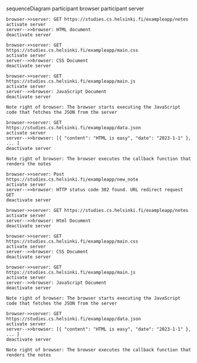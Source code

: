 sequenceDiagram
    participant browser
    participant server

    browser->>server: GET https://studies.cs.helsinki.fi/exampleapp/notes
    activate server
    server-->>browser: HTML document
    deactivate server

    browser->>server: GET https://studies.cs.helsinki.fi/exampleapp/main.css
    activate server
    server-->>browser: CSS Document
    deactivate server

    browser->>server: GET https://studies.cs.helsinki.fi/exampleapp/main.js
    activate server
    server-->>browser: JavaScript Document
    deactivate server

    Note right of browser: The browser starts executing the JavaScript code that fetches the JSON from the server

    browser->>server: GET https://studies.cs.helsinki.fi/exampleapp/data.json
    activate server
    server-->>browser: [{ "content": "HTML is easy", "date": "2023-1-1" }, ... ]
    deactivate server

    Note right of browser: The browser executes the callback function that renders the notes

    browser->>server: Post https://studies.cs.helsinki.fi/exampleapp/new_note
    activate server
    server-->>browser: HTTP status code 302 found. URL redirect request GET
    deactivate server

    browser->>server: GET https://studies.cs.helsinki.fi/exampleapp/notes
    activate server
    server-->>browser: Html Document
    deactivate server
    
    browser->>server: GET https://studies.cs.helsinki.fi/exampleapp/main.css
    activate server
    server-->>browser: CSS Document
    deactivate server

    browser->>server: GET https://studies.cs.helsinki.fi/exampleapp/main.js
    activate server
    server-->>browser: JavaScript Document
    deactivate server

    Note right of browser: The browser starts executing the JavaScript code that fetches the JSON from the server

    browser->>server: GET https://studies.cs.helsinki.fi/exampleapp/data.json
    activate server
    server-->>browser: [{ "content": "HTML is easy", "date": "2023-1-1" }, ... ]
    deactivate server

    Note right of browser: The browser executes the callback function that renders the notes